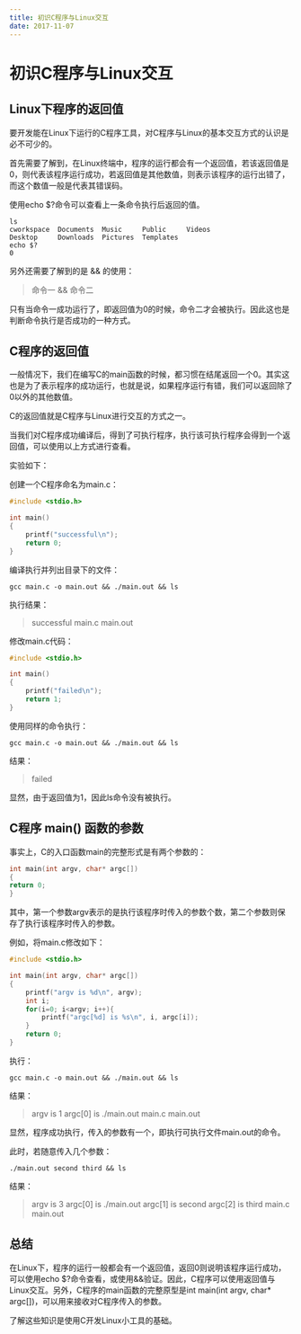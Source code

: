```yaml
---
title: 初识C程序与Linux交互
date: 2017-11-07
---
```


# 初识C程序与Linux交互

## Linux下程序的返回值

要开发能在Linux下运行的C程序工具，对C程序与Linux的基本交互方式的认识是必不可少的。

首先需要了解到，在Linux终端中，程序的运行都会有一个返回值，若该返回值是0，则代表该程序运行成功，若返回值是其他数值，则表示该程序的运行出错了，而这个数值一般是代表其错误码。

使用echo $?命令可以查看上一条命令执行后返回的值。

```shell
ls
cworkspace  Documents  Music     Public     Videos
Desktop     Downloads  Pictures  Templates
echo $?
0
```

另外还需要了解到的是 && 的使用：

> 命令一 && 命令二

只有当命令一成功运行了，即返回值为0的时候，命令二才会被执行。因此这也是判断命令执行是否成功的一种方式。

## C程序的返回值

一般情况下，我们在编写C的main函数的时候，都习惯在结尾返回一个0。其实这也是为了表示程序的成功运行，也就是说，如果程序运行有错，我们可以返回除了0以外的其他数值。

C的返回值就是C程序与Linux进行交互的方式之一。

当我们对C程序成功编译后，得到了可执行程序，执行该可执行程序会得到一个返回值，可以使用以上方式进行查看。

实验如下：

创建一个C程序命名为main.c：

```c
#include <stdio.h>

int main()
{
    printf("successful\n");
    return 0;
}
```

编译执行并列出目录下的文件：

```shell
gcc main.c -o main.out && ./main.out && ls
```

执行结果：

> successful
> main.c  main.out

修改main.c代码：

```c
#include <stdio.h>

int main()
{
    printf("failed\n");
    return 1;
}
```

使用同样的命令执行：

```shell
gcc main.c -o main.out && ./main.out && ls
```

结果：

> failed

显然，由于返回值为1，因此ls命令没有被执行。

## C程序 main() 函数的参数

事实上，C的入口函数main的完整形式是有两个参数的：

```c
int main(int argv, char* argc[])
{
return 0;
}
```

其中，第一个参数argv表示的是执行该程序时传入的参数个数，第二个参数则保存了执行该程序时传入的参数。

例如，将main.c修改如下：

```c
#include <stdio.h>

int main(int argv, char* argc[])
{
    printf("argv is %d\n", argv);
    int i;
    for(i=0; i<argv; i++){
        printf("argc[%d] is %s\n", i, argc[i]);
    }
    return 0;
}
```

执行：

```shell
gcc main.c -o main.out && ./main.out && ls
```

结果：

> argv is 1
> argc[0] is ./main.out
> main.c  main.out

显然，程序成功执行，传入的参数有一个，即执行可执行文件main.out的命令。

此时，若随意传入几个参数：

```shell
./main.out second third && ls
```

结果：

>argv is 3
>argc[0] is ./main.out
>argc[1] is second
>argc[2] is third
>main.c  main.out

## 总结

在Linux下，程序的运行一般都会有一个返回值，返回0则说明该程序运行成功，可以使用echo $?命令查看，或使用&&验证。因此，C程序可以使用返回值与Linux交互。另外，C程序的main函数的完整原型是int main(int argv, char\* argc[])，可以用来接收对C程序传入的参数。

了解这些知识是使用C开发Linux小工具的基础。



